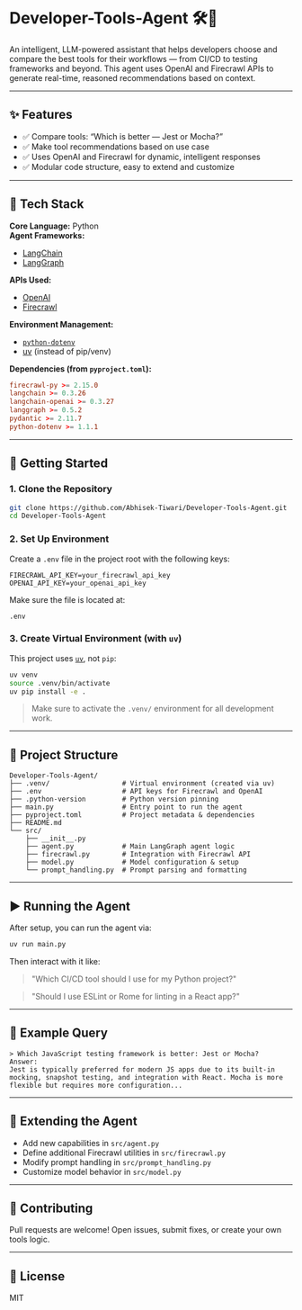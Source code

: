 # Developer-Tools-Agent 🛠️🤖

An intelligent, LLM-powered assistant that helps developers choose and compare the best tools for their workflows — from CI/CD to testing frameworks and beyond. This agent uses OpenAI and Firecrawl APIs to generate real-time, reasoned recommendations based on context.

---

## ✨ Features

- ✅ Compare tools: “Which is better — Jest or Mocha?”
- ✅ Make tool recommendations based on use case
- ✅ Uses OpenAI and Firecrawl for dynamic, intelligent responses
- ✅ Modular code structure, easy to extend and customize

---

## 🧰 Tech Stack

**Core Language:** Python  
**Agent Frameworks:**  
- [LangChain](https://www.langchain.com/)
- [LangGraph](https://github.com/langchain-ai/langgraph)

**APIs Used:**  
- [OpenAI](https://openai.com/)
- [Firecrawl](https://www.firecrawl.dev/)

**Environment Management:**  
- [`python-dotenv`](https://pypi.org/project/python-dotenv/)  
- [uv](https://github.com/astral-sh/uv) (instead of pip/venv)

**Dependencies (from `pyproject.toml`):**
```toml
firecrawl-py >= 2.15.0
langchain >= 0.3.26
langchain-openai >= 0.3.27
langgraph >= 0.5.2
pydantic >= 2.11.7
python-dotenv >= 1.1.1
```

---

## 🚀 Getting Started

### 1. Clone the Repository

```bash
git clone https://github.com/Abhisek-Tiwari/Developer-Tools-Agent.git
cd Developer-Tools-Agent
```

### 2. Set Up Environment

Create a `.env` file in the project root with the following keys:

```env
FIRECRAWL_API_KEY=your_firecrawl_api_key
OPENAI_API_KEY=your_openai_api_key
```

Make sure the file is located at:

```
.env
```

### 3. Create Virtual Environment (with `uv`)

This project uses [`uv`](https://github.com/astral-sh/uv), not `pip`:

```bash
uv venv
source .venv/bin/activate
uv pip install -e .
```

> Make sure to activate the `.venv/` environment for all development work.

---

## 📁 Project Structure

```
Developer-Tools-Agent/
├── .venv/                  # Virtual environment (created via uv)
├── .env                    # API keys for Firecrawl and OpenAI
├── .python-version         # Python version pinning
├── main.py                 # Entry point to run the agent
├── pyproject.toml          # Project metadata & dependencies
├── README.md
└── src/
    ├── __init__.py
    ├── agent.py            # Main LangGraph agent logic
    ├── firecrawl.py        # Integration with Firecrawl API
    ├── model.py            # Model configuration & setup
    └── prompt_handling.py  # Prompt parsing and formatting
```

---

## ▶️ Running the Agent

After setup, you can run the agent via:

```bash
uv run main.py
```

Then interact with it like:

> "Which CI/CD tool should I use for my Python project?"

> "Should I use ESLint or Rome for linting in a React app?"

---

## 🧪 Example Query

```text
> Which JavaScript testing framework is better: Jest or Mocha?
Answer:
Jest is typically preferred for modern JS apps due to its built-in mocking, snapshot testing, and integration with React. Mocha is more flexible but requires more configuration...
```

---

## 🧠 Extending the Agent

- Add new capabilities in `src/agent.py`
- Define additional Firecrawl utilities in `src/firecrawl.py`
- Modify prompt handling in `src/prompt_handling.py`
- Customize model behavior in `src/model.py`

---

## 🤝 Contributing

Pull requests are welcome! Open issues, submit fixes, or create your own tools logic.

---

## 📄 License

MIT
